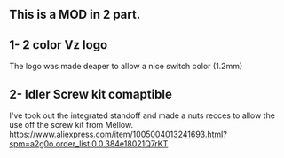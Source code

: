 ## This is a MOD in 2 part.
## 1- 2 color Vz logo
The logo was made deaper to allow a nice switch color (1.2mm)
## 2- Idler Screw kit comaptible
I've took out the integrated standoff and made a nuts recces to allow the use off the screw kit from Mellow.
https://www.aliexpress.com/item/1005004013241693.html?spm=a2g0o.order_list.0.0.384e18021Q7rKT

